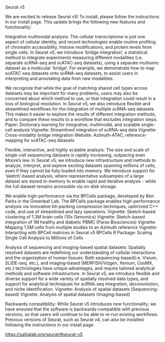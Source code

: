 
Seurat v5

We are excited to release Seurat v5! To install, please follow the instructions in our install page. This update brings the following new features and functionality:

Integrative multimodal analysis: The cellular transcriptome is just one aspect of cellular identity, and recent technologies enable routine profiling of chromatin accessibility, histone modifications, and protein levels from single cells. In Seurat v5, we introduce ‘bridge integration’, a statistical method to integrate experiments measuring different modalities (i.e. separate scRNA-seq and scATAC-seq datasets), using a separate multiomic dataset as a molecular ‘bridge’. For example, we demonstrate how to map scATAC-seq datasets onto scRNA-seq datasets, to assist users in interpreting and annotating data from new modalities.

We recognize that while the goal of matching shared cell types across datasets may be important for many problems, users may also be concerned about which method to use, or that integration could result in a loss of biological resolution. In Seurat v5, we also introduce flexible and streamlined workflows for the integration of multiple scRNA-seq datasets. This makes it easier to explore the results of different integration methods, and to compare these results to a workflow that excludes integration steps.
        Paper: Dictionary learning for integrative, multimodal, and scalable single-cell analysis
        Vignette: Streamlined integration of scRNA-seq data
        Vignette: Cross-modality bridge integration
        Website: Azimuth-ATAC, reference-mapping for scATAC-seq datasets

Flexible, interactive, and highly scalable analsyis: The size and scale of single-cell sequencing datasets is rapidly increasing, outpacing even Moore’s law. In Seurat v5, we introduce new infrastructure and methods to analyze, interpret, and explore exciting datasets spanning millions of cells, even if they cannot be fully loaded into memory. We introduce support for ‘sketch’-based analysis, where representative subsamples of a large dataset are stored in-memory to enable rapid and iterative analysis - while the full dataset remains accessible via on-disk storage.

We enable high-performance via the BPCells package, developed by Ben Parks in the Greenleaf Lab. The BPCells package enables high-performance analysis via innovative bit-packing compression techniques, optimized C++ code, and use of streamlined and lazy operations.
        Vignette: Sketch-based clustering of 1.3M brain cells (10x Genomics)
        Vignette: Sketch-based integration of 1M healthy and diabetic PBMC (Parse Biosciences)
        Vignette: Mapping 1.5M cells from multiple studies to an Azimuth reference
        Vignette: Interacting with BPCell matrices in Seurat v5
        BPCells R Package: Scaling Single Cell Analysis to Millions of Cells

Analysis of sequencing and imaging-based spatial datasets: Spatially resolved datasets are redefining our understanding of cellular interactions and the organization of human tissues. Both sequencing-based(i.e. Visium, SLIDE-seq, etc.), and imaging-based (MERFISH/Vizgen, Xenium, CosMX, etc.) technologies have unique advantages, and require tailored analytical methods and software infrastructure. In Seurat v5, we introduce flexible and diverse support for a wide variety of spatially resolved data types, and support for analytical techniqiues for scRNA-seq integration, deconvolution, and niche identification.
        Vignette: Analysis of spatial datasets (Sequencing-based)
        Vignette: Analysis of spatial datasets (Imaging-based)

Backwards compatibility: While Seurat v5 introduces new functionality, we have ensured that the software is backwards-compatible with previous versions, so that users will continue to be able to re-run existing workflows. Previous versions of Seurat, such as Seurat v4, can also be installed following the instructions in our install page.

https://satijalab.org/seurat/#seurat-v5
